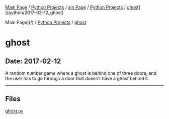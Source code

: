 [Main Page](/) / [Python Projects](/python) / [ain Page](/) / [Python Projects](/python) / [ghost](/python/2017-02-12_ghost)](/python/2017-02-12_ghost)

Main Page](/) / [Python Projects](/python) / [ghost](/python/2017-02-12_ghost)

# ghost

## Date: 2017-02-12

A random number game where a ghost is behind one of three doors, and the user has to go through a door that doesn't have a ghost behind it.

-----

## Files

[ghost.py](ghost.py)